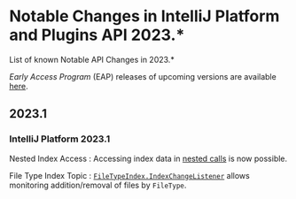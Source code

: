 # Notable Changes in IntelliJ Platform and Plugins API 2023.*

<!-- Copyright 2000-2023 JetBrains s.r.o. and other contributors. Use of this source code is governed by the Apache 2.0 license that can be found in the LICENSE file. -->

<link-summary>List of known Notable API Changes in 2023.*</link-summary>

_Early Access Program_ (EAP) releases of upcoming versions are available [here](https://eap.jetbrains.com).

## 2023.1

<include from="tools_gradle_intellij_plugin.md" element-id="gradle_plugin_223_problem"/>

### IntelliJ Platform 2023.1

Nested Index Access
: Accessing index data in [nested calls](file_based_indexes.md#nested-index-access) is now possible.

File Type Index Topic
: [`FileTypeIndex.IndexChangeListener`](%gh-ic-master%/platform/indexing-api/src/com/intellij/psi/search/FileTypeIndex.java) allows monitoring addition/removal of files by `FileType`.
